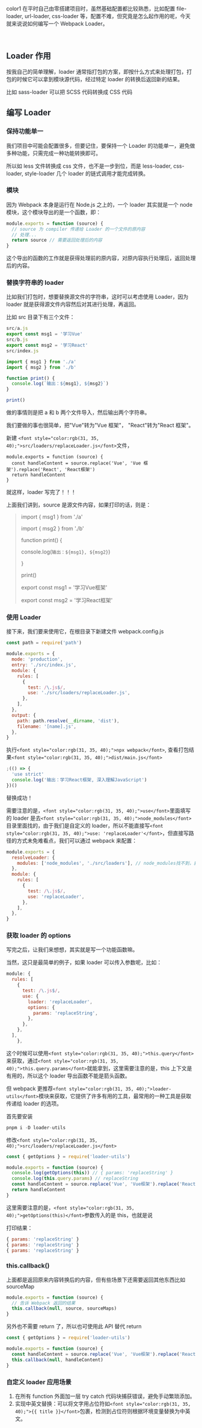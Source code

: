 <br/>color1
<font style="color:rgb(31, 35, 40);">在平时自己由零搭建项目时，虽然基础配置都比较熟悉，比如配置 file-loader, url-loader, css-loader 等，配置不难，但究竟是怎么起作用的呢，今天就来说说如何编写一个 Webpack Loader。</font>

<br/>

## <font style="color:rgb(31, 35, 40);">Loader 作用</font>
<font style="color:rgb(31, 35, 40);">按我自己的简单理解，loader 通常指打包的方案，即按什么方式来处理打包，打包的时候它可以拿到模块源代码，经过特定 loader 的转换后返回新的结果。</font>

<font style="color:rgb(31, 35, 40);">比如 sass-loader 可以把 SCSS 代码转换成 CSS 代码</font>

## <font style="color:rgb(31, 35, 40);">编写 Loader</font>
### <font style="color:rgb(31, 35, 40);">保持功能单一</font>
<font style="color:rgb(31, 35, 40);">我们项目中可能会配置很多，但要记住，要保持一个 Loader 的功能单一，避免做多种功能，只需完成一种功能转换即可。</font>

<font style="color:rgb(31, 35, 40);">所以如 less 文件转换成 css 文件，也不是一步到位，而是 less-loader, css-loader, style-loader 几个 loader 的链式调用才能完成转换。</font>

### <font style="color:rgb(31, 35, 40);">模块</font>
<font style="color:rgb(31, 35, 40);">因为 Webpack 本身是运行在 Node.js 之上的，一个 loader 其实就是一个 node 模块，这个模块导出的是一个函数，即：</font>

```javascript
module.exports = function (source) {
  // source 为 compiler 传递给 Loader 的一个文件的原内容
  // 处理...
  return source // 需要返回处理后的内容
}
```

<font style="color:rgb(31, 35, 40);">这个导出的函数的工作就是获得处理前的原内容，对原内容执行处理后，返回处理后的内容。</font>

### <font style="color:rgb(31, 35, 40);">替换字符串的 loader</font>
<font style="color:rgb(31, 35, 40);">比如我们打包时，想要替换源文件的字符串，这时可以考虑使用 Loader，因为 loader 就是获得源文件内容然后对其进行处理，再返回。</font>

<font style="color:rgb(31, 35, 40);">比如 src 目录下有三个文件：</font>

```javascript
src/a.js
export const msg1 = '学习Vue'
src/b.js
export const msg2 = '学习React'
src/index.js
```

```javascript
import { msg1 } from './a'
import { msg2 } from './b'

function print() {
  console.log(`输出：${msg1}, ${msg2}`)
}

print()
```

<font style="color:rgb(31, 35, 40);">做的事情则是把 a 和 b 两个文件导入，然后输出两个字符串。</font>

<font style="color:rgb(31, 35, 40);">我们要做的事也很简单，把"Vue"转为"Vue 框架"， "React"转为"React 框架"。</font>

<font style="color:rgb(31, 35, 40);">新建</font><font style="color:rgb(31, 35, 40);"> </font>`<font style="color:rgb(31, 35, 40);">src/loaders/replaceLoader.js</font>`<font style="color:rgb(31, 35, 40);">文件，</font>

```plain
module.exports = function (source) {
  const handleContent = source.replace('Vue', 'Vue 框架').replace('React', 'React框架')
  return handleContent
}
```

<font style="color:rgb(31, 35, 40);">就这样，loader 写完了！！！</font>

<font style="color:rgb(31, 35, 40);">上面我们讲到，source 是源文件内容，如果打印的话，则是：</font>

> import { msg1 } from './a'
>
> import { msg2 } from './b'
>
> function print() {
>
>   console.log(`输出：${msg1}, ${msg2}`)
>
> }
>
> print()
>
> export const msg1 = '学习Vue框架'
>
> export const msg2 = '学习React框架'
>



### <font style="color:rgb(31, 35, 40);">使用 Loader</font>
<font style="color:rgb(31, 35, 40);">接下来，我们要来使用它，在根目录下新建文件 webpack.config.js</font>

```javascript
const path = require('path')

module.exports = {
  mode: 'production',
  entry: './src/index.js',
  module: {
    rules: [
      {
        test: /\.js$/,
        use: './src/loaders/replaceLoader.js',
      },
    ],
  },
  output: {
    path: path.resolve(__dirname, 'dist'),
    filename: '[name].js',
  },
}
```

<font style="color:rgb(31, 35, 40);">执行</font>`<font style="color:rgb(31, 35, 40);">npx webpack</font>`<font style="color:rgb(31, 35, 40);">, 查看打包结果</font>`<font style="color:rgb(31, 35, 40);">dist/main.js</font>`

```javascript
;(() => {
  'use strict'
  console.log('输出：学习React框架, 深入理解JavaScript')
})()
```

<font style="color:rgb(31, 35, 40);">替换成功！</font>

<font style="color:rgb(31, 35, 40);">需要注意的是，</font>`<font style="color:rgb(31, 35, 40);">use</font>`<font style="color:rgb(31, 35, 40);">里面填写的 loader 是去</font>`<font style="color:rgb(31, 35, 40);">node_modules</font>`<font style="color:rgb(31, 35, 40);">目录里面找的，由于我们是自定义的 loader，所以不能直接写</font>`<font style="color:rgb(31, 35, 40);">use: 'replaceLoader'</font>`<font style="color:rgb(31, 35, 40);">，但直接写路径的方式未免难看点，我们可以通过 webpack 来配置：</font>

```javascript
module.exports = {
  resolveLoader: {
    modules: ['node_modules', './src/loaders'], // node_modules找不到，就去./src/loaders找
  },
  module: {
    rules: [
      {
        test: /\.js$/,
        use: 'replaceLoader',
      },
    ],
  },
}
```

### <font style="color:rgb(31, 35, 40);">获取 loader 的 options</font>
<font style="color:rgb(31, 35, 40);">写完之后，让我们来想想，其实就是写一个功能函数嘛。</font>

<font style="color:rgb(31, 35, 40);">当然，这只是最简单的例子，如果 loader 可以传入参数呢，比如：</font>

```javascript
module: {
  rules: [
    {
      test: /\.js$/,
      use: {
        loader: 'replaceLoader',
        options: {
          params: 'replaceString',
        },
      },
    },
  ],
    },
```

<font style="color:rgb(31, 35, 40);">这个时候可以使用</font>`<font style="color:rgb(31, 35, 40);">this.query</font>`<font style="color:rgb(31, 35, 40);">来获取，通过</font>`<font style="color:rgb(31, 35, 40);">this.query.params</font>`<font style="color:rgb(31, 35, 40);">就能拿到，这里需要注意的是，this 上下文是有用的，所以这个 loader 导出函数不能是箭头函数。</font>

<font style="color:rgb(31, 35, 40);">但 webpack 更推荐</font>`<font style="color:rgb(31, 35, 40);">loader-utils</font>`<font style="color:rgb(31, 35, 40);">模块来获取，它提供了许多有用的工具，最常用的一种工具是获取传递给 loader 的选项。</font>

<font style="color:rgb(31, 35, 40);">首先要安装</font>

```javascript
pnpm i -D loader-utils
```

<font style="color:rgb(31, 35, 40);">修改</font>`<font style="color:rgb(31, 35, 40);">src/loaders/replaceLoader.js</font>`

```javascript
const { getOptions } = require('loader-utils')

module.exports = function (source) {
  console.log(getOptions(this)) // { params: 'replaceString' }
  console.log(this.query.params) // replaceString
  const handleContent = source.replace('Vue', 'Vue框架').replace('React', 'React框架')
  return handleContent
}
```

<font style="color:rgb(31, 35, 40);">这里需要注意的是，</font>`<font style="color:rgb(31, 35, 40);">getOptions(this)</font>`<font style="color:rgb(31, 35, 40);">参数传入的是 this，也就是说</font>

<font style="color:rgb(31, 35, 40);">打印结果：</font>

```javascript
{ params: 'replaceString' }
{ params: 'replaceString' }
{ params: 'replaceString' }
```

### <font style="color:rgb(31, 35, 40);">this.callback()</font>
<font style="color:rgb(31, 35, 40);">上面都是返回原来内容转换后的内容，但有些场景下还需要返回其他东西比如 sourceMap</font>

```javascript
module.exports = function (source) {
  // 告诉 Webpack 返回的结果
  this.callback(null, source, sourceMaps)
}
```

<font style="color:rgb(31, 35, 40);">另外也不需要 return 了，所以也可使用此 API 替代 return</font>

```javascript
const { getOptions } = require('loader-utils')

module.exports = function (source) {
  const handleContent = source.replace('Vue', 'Vue框架').replace('React', 'React框架')
  this.callback(null, handleContent)
}
```

### <font style="color:rgb(31, 35, 40);">自定义 loader 应用场景</font>
1. <font style="color:rgb(31, 35, 40);">在所有 function 外面加一层 try catch 代码块捕获错误，避免手动繁琐添加。</font>
2. <font style="color:rgb(31, 35, 40);">实现中英文替换：可以将文字用占位符如</font>`<font style="color:rgb(31, 35, 40);">{{ title }}</font>`<font style="color:rgb(31, 35, 40);">包裹，检测到占位符则根据环境变量替换为中英文。</font>

